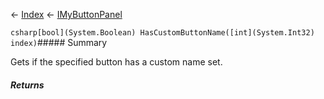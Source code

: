 ← [Index](Api-Index) ← [IMyButtonPanel](SpaceEngineers.Game.ModAPI.Ingame.IMyButtonPanel)

```csharp[bool](System.Boolean) HasCustomButtonName([int](System.Int32) index)```##### Summary

Gets if the specified button has a custom name set.

##### Returns



